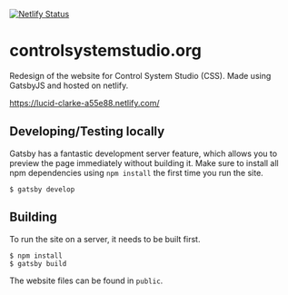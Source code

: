 [![Netlify Status](https://api.netlify.com/api/v1/badges/8f0d3cc9-2b0b-48ea-82ac-172247bf3480/deploy-status)](https://app.netlify.com/sites/lucid-clarke-a55e88/deploys)

# controlsystemstudio.org
Redesign of the website for Control System Studio (CSS). Made using GatsbyJS and hosted on netlify. 

https://lucid-clarke-a55e88.netlify.com/

## Developing/Testing locally
Gatsby has a fantastic development server feature, which allows you to preview the page immediately without building it. Make sure to install all npm dependencies using `npm install` the first time you run the site.
    
    $ gatsby develop
  
## Building
To run the site on a server, it needs to be built first.

    $ npm install
    $ gatsby build
  
The website files can be found in `public`.
